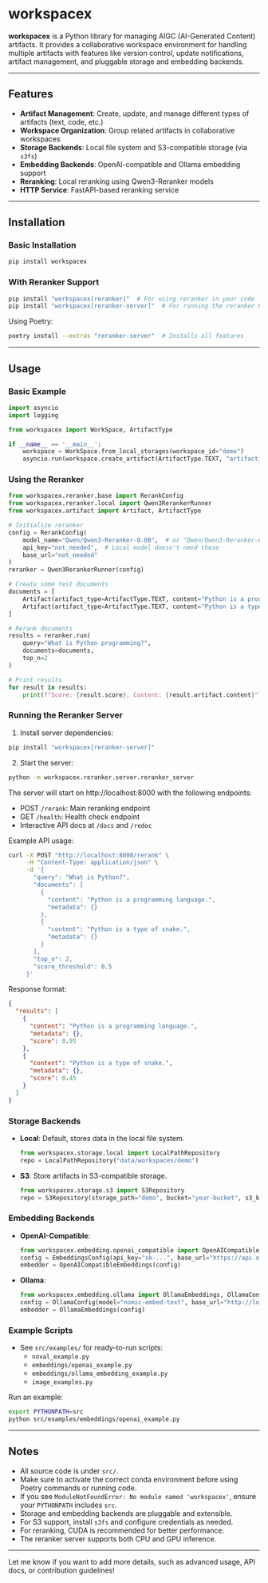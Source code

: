 # workspacex

**workspacex** is a Python library for managing AIGC (AI-Generated Content) artifacts. It provides a collaborative workspace environment for handling multiple artifacts with features like version control, update notifications, artifact management, and pluggable storage and embedding backends.

---

## Features

- **Artifact Management**: Create, update, and manage different types of artifacts (text, code, etc.)
- **Workspace Organization**: Group related artifacts in collaborative workspaces
- **Storage Backends**: Local file system and S3-compatible storage (via `s3fs`)
- **Embedding Backends**: OpenAI-compatible and Ollama embedding support
- **Reranking**: Local reranking using Qwen3-Reranker models
- **HTTP Service**: FastAPI-based reranking service

---

## Installation

### Basic Installation
```bash
pip install workspacex
```

### With Reranker Support
```bash
pip install "workspacex[reranker]"  # For using reranker in your code
pip install "workspacex[reranker-server]"  # For running the reranker HTTP service
```

Using Poetry:
```bash
poetry install --extras "reranker-server"  # Installs all features
```

---

## Usage

### Basic Example

```python
import asyncio
import logging

from workspacex import WorkSpace, ArtifactType

if __name__ == '__main__':
    workspace = WorkSpace.from_local_storages(workspace_id="demo")
    asyncio.run(workspace.create_artifact(ArtifactType.TEXT, "artifact_001"))
```

### Using the Reranker

```python
from workspacex.reranker.base import RerankConfig
from workspacex.reranker.local import Qwen3RerankerRunner
from workspacex.artifact import Artifact, ArtifactType

# Initialize reranker
config = RerankConfig(
    model_name="Qwen/Qwen3-Reranker-0.6B",  # or "Qwen/Qwen3-Reranker-8B"
    api_key="not_needed",  # Local model doesn't need these
    base_url="not_needed"
)
reranker = Qwen3RerankerRunner(config)

# Create some test documents
documents = [
    Artifact(artifact_type=ArtifactType.TEXT, content="Python is a programming language."),
    Artifact(artifact_type=ArtifactType.TEXT, content="Python is a type of snake.")
]

# Rerank documents
results = reranker.run(
    query="What is Python programming?",
    documents=documents,
    top_n=2
)

# Print results
for result in results:
    print(f"Score: {result.score}, Content: {result.artifact.content}")
```

### Running the Reranker Server

1. Install server dependencies:
```bash
pip install "workspacex[reranker-server]"
```

2. Start the server:
```bash
python -m workspacex.reranker.server.reranker_server
```

The server will start on http://localhost:8000 with the following endpoints:
- POST `/rerank`: Main reranking endpoint
- GET `/health`: Health check endpoint
- Interactive API docs at `/docs` and `/redoc`

Example API usage:
```bash
curl -X POST "http://localhost:8000/rerank" \
     -H "Content-Type: application/json" \
     -d '{
       "query": "What is Python?",
       "documents": [
         {
           "content": "Python is a programming language.",
           "metadata": {}
         },
         {
           "content": "Python is a type of snake.",
           "metadata": {}
         }
       ],
       "top_n": 2,
       "score_threshold": 0.5
     }'
```

Response format:
```json
{
  "results": [
    {
      "content": "Python is a programming language.",
      "metadata": {},
      "score": 0.95
    },
    {
      "content": "Python is a type of snake.",
      "metadata": {},
      "score": 0.45
    }
  ]
}
```

### Storage Backends

- **Local**: Default, stores data in the local file system.
  ```python
  from workspacex.storage.local import LocalPathRepository
  repo = LocalPathRepository("data/workspaces/demo")
  ```
- **S3**: Store artifacts in S3-compatible storage.
  ```python
  from workspacex.storage.s3 import S3Repository
  repo = S3Repository(storage_path="demo", bucket="your-bucket", s3_kwargs={"key": "...", "secret": "..."})
  ```

### Embedding Backends

- **OpenAI-Compatible**:
  ```python
  from workspacex.embedding.openai_compatible import OpenAICompatibleEmbeddings, EmbeddingsConfig
  config = EmbeddingsConfig(api_key="sk-...", base_url="https://api.openai.com/v1", model_name="text-embedding-ada-002")
  embedder = OpenAICompatibleEmbeddings(config)
  ```
- **Ollama**:
  ```python
  from workspacex.embedding.ollama import OllamaEmbeddings, OllamaConfig
  config = OllamaConfig(model="nomic-embed-text", base_url="http://localhost:11434")
  embedder = OllamaEmbeddings(config)
  ```

### Example Scripts

- See `src/examples/` for ready-to-run scripts:
  - `noval_example.py`
  - `embeddings/openai_example.py`
  - `embeddings/ollama_embedding_example.py`
  - `image_examples.py`

Run an example:
```bash
export PYTHONPATH=src
python src/examples/embeddings/openai_example.py
```

---

## Notes

- All source code is under `src/`.
- Make sure to activate the correct conda environment before using Poetry commands or running code.
- If you see `ModuleNotFoundError: No module named 'workspacex'`, ensure your `PYTHONPATH` includes `src`.
- Storage and embedding backends are pluggable and extensible.
- For S3 support, install `s3fs` and configure credentials as needed.
- For reranking, CUDA is recommended for better performance.
- The reranker server supports both CPU and GPU inference.

---

Let me know if you want to add more details, such as advanced usage, API docs, or contribution guidelines!

